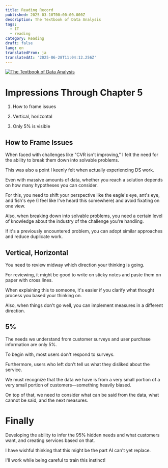 ```yaml
---
title: Reading Record
published: 2025-03-10T00:00:00.000Z
description: The Textbook of Data Analysis
tags:
  - IT
  - reading
category: Reading
draft: false
lang: en
translatedFrom: ja
translatedAt: '2025-06-28T11:04:12.256Z'
---
```


[![The Textbook of Data Analysis](https://m.media-amazon.com/images/I/81dTlfqLO5L._SY522_.jpg)](https://amzn.asia/d/erKLI88)

# Impressions Through Chapter 5

1. How to frame issues


2. Vertical, horizontal


3. Only 5% is visible


## How to Frame Issues

When faced with challenges like "CVR isn't improving," I felt the need for the ability to break them down into solvable problems.

This was also a point I keenly felt when actually experiencing DS work.

Even with massive amounts of data, whether you reach a solution depends on how many hypotheses you can consider.

For this, you need to shift your perspective like the eagle's eye, ant's eye, and fish's eye (I feel like I've heard this somewhere) and avoid fixating on one view.

Also, when breaking down into solvable problems, you need a certain level of knowledge about the industry of the challenge you're handling.

If it's a previously encountered problem, you can adopt similar approaches and reduce duplicate work.


## Vertical, Horizontal

You need to review midway which direction your thinking is going.

For reviewing, it might be good to write on sticky notes and paste them on paper with cross lines.

When explaining this to someone, it's easier if you clarify what thought process you based your thinking on.

Also, when things don't go well, you can implement measures in a different direction.

## 5%

The needs we understand from customer surveys and user purchase information are only 5%.

To begin with, most users don't respond to surveys.

Furthermore, users who left don't tell us what they disliked about the service.

We must recognize that the data we have is from a very small portion of a very small portion of customers—something heavily biased.

On top of that, we need to consider what can be said from the data, what cannot be said, and the next measures.

# Finally

Developing the ability to infer the 95% hidden needs and what customers want, and creating services based on that.

I have wishful thinking that this might be the part AI can't yet replace.

I'll work while being careful to train this instinct!
